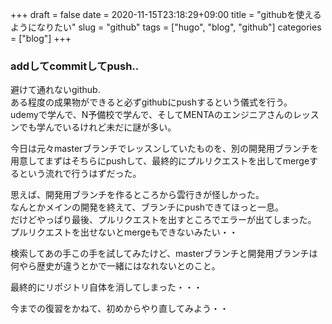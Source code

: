 +++ 
draft = false
date = 2020-11-15T23:18:29+09:00
title = "githubを使えるようになりたい"
slug = "github"
tags = ["hugo", "blog", "github"]
categories = ["blog"]
+++

### addしてcommitしてpush..

避けて通れないgithub.  
ある程度の成果物ができると必ずgithubにpushするという儀式を行う。  
udemyで学んで、N予備校で学んで、そしてMENTAのエンジニアさんのレッスンでも学んでいるけれど未だに謎が多い。  

今日は元々masterブランチでレッスンしていたものを、別の開発用ブランチを用意してまずはそちらにpushして、最終的にプルリクエストを出してmergeするという流れで行うはずだった。  

思えば、開発用ブランチを作るところから雲行きが怪しかった。  
なんとかメインの開発を終えて、ブランチにpushできてほっと一息。  
だけどやっぱり最後、プルリクエストを出すところでエラーが出てしまった。
プルリクエストを出せないとmergeもできないみたい・・    

検索してあの手この手を試してみたけど、masterブランチと開発用ブランチは何やら歴史が違うとかで一緒にはなれないとのこと。  

最終的にリポジトリ自体を消してしまった・・・  

今までの復習をかねて、初めからやり直してみよう・・  
